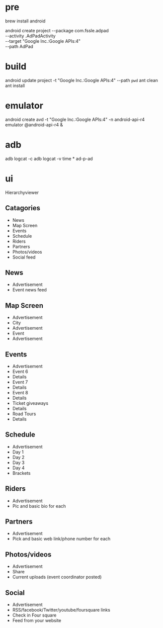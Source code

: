 pre
====

brew install android

android create project --package com.fssle.adpad \
  --activity .AdPadActivity \
  --target "Google Inc.:Google APIs:4" \
  --path AdPad
   
build  
====

android update project -t "Google Inc.:Google APIs:4" --path `pwd` 
ant clean
ant install  

emulator
====

android create avd -t "Google Inc.:Google APIs:4" -n android-api-r4
emulator @android-api-r4 &                
        
adb
====
                
adb logcat -c
adb logcat -v time * 
ad-p-ad
    
ui
====
Hierarchyviewer
                  
Catagories
----

* News	
* Map Screen	
* Events	
* Schedule	
* Riders	
* Partners	
* Photos/videos	
* Social feed

News
----

* Advertisement 
* Event news feed	

Map Screen
----

* Advertisement
* City
* Advertisement
* Event
* Advertisement

Events
----
* Advertisement
* Event 6	
* Details 
* Event 7	
* Details
* Event 8	
* Details
* Ticket giveaways
* Details
* Road Tours	
* Details
  
Schedule
----

* Advertisement
* Day 1		
* Day 2	 
* Day 3	
* Day 4
* Brackets	
            
Riders
----         

* Advertisement
* Pic and basic bio for each	
  
Partners
----

* Advertisement
* Pick and basic web link/phone number for each	

Photos/videos	
----

* Advertisement	
* Share
* Current uploads (event coordinator posted)	

Social 
----

* Advertisement 
* RSS/facebook/Twitter/youtube/foursquare links 
* Check  in  Four square
* Feed from your website
